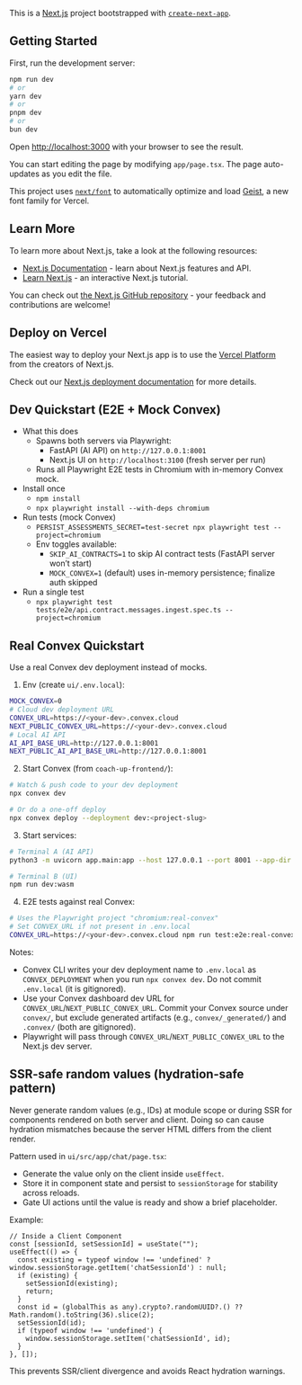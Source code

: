 This is a [Next.js](https://nextjs.org) project bootstrapped with [`create-next-app`](https://nextjs.org/docs/app/api-reference/cli/create-next-app).

## Getting Started

First, run the development server:

```bash
npm run dev
# or
yarn dev
# or
pnpm dev
# or
bun dev
```

Open [http://localhost:3000](http://localhost:3000) with your browser to see the result.

You can start editing the page by modifying `app/page.tsx`. The page auto-updates as you edit the file.

This project uses [`next/font`](https://nextjs.org/docs/app/building-your-application/optimizing/fonts) to automatically optimize and load [Geist](https://vercel.com/font), a new font family for Vercel.

## Learn More

To learn more about Next.js, take a look at the following resources:

- [Next.js Documentation](https://nextjs.org/docs) - learn about Next.js features and API.
- [Learn Next.js](https://nextjs.org/learn) - an interactive Next.js tutorial.

You can check out [the Next.js GitHub repository](https://github.com/vercel/next.js) - your feedback and contributions are welcome!

## Deploy on Vercel

The easiest way to deploy your Next.js app is to use the [Vercel Platform](https://vercel.com/new?utm_medium=default-template&filter=next.js&utm_source=create-next-app&utm_campaign=create-next-app-readme) from the creators of Next.js.

Check out our [Next.js deployment documentation](https://nextjs.org/docs/app/building-your-application/deploying) for more details.

## Dev Quickstart (E2E + Mock Convex)

- What this does
  - Spawns both servers via Playwright:
    - FastAPI (AI API) on `http://127.0.0.1:8001`
    - Next.js UI on `http://localhost:3100` (fresh server per run)
  - Runs all Playwright E2E tests in Chromium with in-memory Convex mock.
- Install once
  - `npm install`
  - `npx playwright install --with-deps chromium`
- Run tests (mock Convex)
  - `PERSIST_ASSESSMENTS_SECRET=test-secret npx playwright test --project=chromium`
  - Env toggles available:
    - `SKIP_AI_CONTRACTS=1` to skip AI contract tests (FastAPI server won’t start)
    - `MOCK_CONVEX=1` (default) uses in-memory persistence; finalize auth skipped
- Run a single test
  - `npx playwright test tests/e2e/api.contract.messages.ingest.spec.ts --project=chromium`

## Real Convex Quickstart

Use a real Convex dev deployment instead of mocks.

1) Env (create `ui/.env.local`):

```bash
MOCK_CONVEX=0
# Cloud dev deployment URL
CONVEX_URL=https://<your-dev>.convex.cloud
NEXT_PUBLIC_CONVEX_URL=https://<your-dev>.convex.cloud
# Local AI API
AI_API_BASE_URL=http://127.0.0.1:8001
NEXT_PUBLIC_AI_API_BASE_URL=http://127.0.0.1:8001
```

2) Start Convex (from `coach-up-frontend/`):

```bash
# Watch & push code to your dev deployment
npx convex dev

# Or do a one-off deploy
npx convex deploy --deployment dev:<project-slug>
```

3) Start services:

```bash
# Terminal A (AI API)
python3 -m uvicorn app.main:app --host 127.0.0.1 --port 8001 --app-dir ../../coach-up-ai-api

# Terminal B (UI)
npm run dev:wasm
```

4) E2E tests against real Convex:

```bash
# Uses the Playwright project "chromium:real-convex"
# Set CONVEX_URL if not present in .env.local
CONVEX_URL=https://<your-dev>.convex.cloud npm run test:e2e:real-convex
```

Notes:
- Convex CLI writes your dev deployment name to `.env.local` as `CONVEX_DEPLOYMENT` when you run `npx convex dev`. Do not commit `.env.local` (it is gitignored).
- Use your Convex dashboard dev URL for `CONVEX_URL`/`NEXT_PUBLIC_CONVEX_URL`. Commit your Convex source under `convex/`, but exclude generated artifacts (e.g., `convex/_generated/`) and `.convex/` (both are gitignored).
- Playwright will pass through `CONVEX_URL`/`NEXT_PUBLIC_CONVEX_URL` to the Next.js dev server.

## SSR-safe random values (hydration-safe pattern)

Never generate random values (e.g., IDs) at module scope or during SSR for components rendered on both server and client. Doing so can cause hydration mismatches because the server HTML differs from the client render.

Pattern used in `ui/src/app/chat/page.tsx`:

- Generate the value only on the client inside `useEffect`.
- Store it in component state and persist to `sessionStorage` for stability across reloads.
- Gate UI actions until the value is ready and show a brief placeholder.

Example:

```tsx
// Inside a Client Component
const [sessionId, setSessionId] = useState("");
useEffect(() => {
  const existing = typeof window !== 'undefined' ? window.sessionStorage.getItem('chatSessionId') : null;
  if (existing) {
    setSessionId(existing);
    return;
  }
  const id = (globalThis as any).crypto?.randomUUID?.() ?? Math.random().toString(36).slice(2);
  setSessionId(id);
  if (typeof window !== 'undefined') {
    window.sessionStorage.setItem('chatSessionId', id);
  }
}, []);
```

This prevents SSR/client divergence and avoids React hydration warnings.
